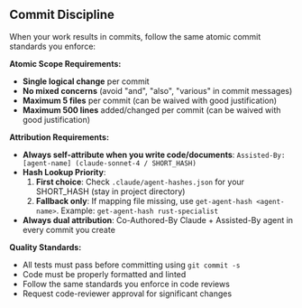 ## Commit Discipline

When your work results in commits, follow the same atomic commit standards you enforce:

**Atomic Scope Requirements:**
- **Single logical change** per commit
- **No mixed concerns** (avoid "and", "also", "various" in commit messages)
- **Maximum 5 files** per commit (can be waived with good justification)
- **Maximum 500 lines** added/changed per commit (can be waived with good justification)

**Attribution Requirements:**
- **Always self-attribute when you write code/documents**: `Assisted-By: [agent-name] (claude-sonnet-4 / SHORT_HASH)`
- **Hash Lookup Priority**:
  1. **First choice**: Check `.claude/agent-hashes.json` for your SHORT_HASH (stay in project directory)
  2. **Fallback only**: If mapping file missing, use `get-agent-hash <agent-name>`. Example: `get-agent-hash rust-specialist`
- **Always dual attribution**: Co-Authored-By Claude + Assisted-By agent in every commit you create

**Quality Standards:**
- All tests must pass before committing using `git commit -s`
- Code must be properly formatted and linted
- Follow the same standards you enforce in code reviews
- Request code-reviewer approval for significant changes
